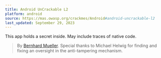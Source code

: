 ```yaml
---
title: Android UnCrackable L2
platform: android
source: https://mas.owasp.org/crackmes/Android#android-uncrackable-l2
last_updated: September 29, 2023
---
```


This app holds a secret inside. May include traces of native code.

> By [Bernhard Mueller](https://github.com/muellerberndt "Bernhard Mueller"). Special thanks to Michael Helwig for finding and fixing an oversight in the anti-tampering mechanism.
